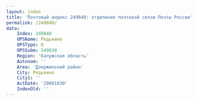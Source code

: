 ```yaml
---
layout: index
title: 'Почтовый индекс 249840: отделение почтовой связи Почты России'
permalink: /249840/
data:
    Index: 249840
    OPSName: Редькино
    OPSType: О
    OPSSubm: 249830
    Region: 'Калужская область'
    Autonom: ''
    Area: 'Дзержинский район'
    City: Редькино
    City1: ''
    ActDate: '20001030'
    IndexOld: ''
---
```

